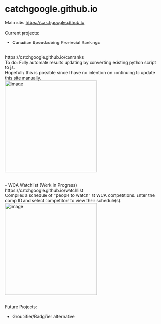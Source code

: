 # catchgoogle.github.io
Main site: https://catchgoogle.github.io
<br>
<br>
Current projects:
<br>
- Canadian Speedcubing Provincial Rankings
<br>
https://catchgoogle.github.io/canranks
<br>
To do: Fully automate results updating by converting existing python script to js. <br>Hopefully this is possible since I have no intention on continuing to update this site manually.
<br>
<img width="300" alt="image" src="https://github.com/CatchGoogle/catchgoogle.github.io/assets/133523893/5a22c2fa-326a-4151-8bc3-ad1262300e76">

<br>
<br>
<br>
- WCA Watchlist (Work in Progress)
<br>
https://catchgoogle.github.io/watchlist
<br>
Compiles a schedule of "people to watch" at WCA competitions. Enter the comp ID and select competitors to view their schedule(s).
<br>
<img width="300" alt="image" src="https://github.com/CatchGoogle/catchgoogle.github.io/assets/133523893/fd7f5b8f-0f86-4a8e-80de-f5aac83ceae6">


<br>
<br>


Future Projects:
<br>
- Groupifier/Badgifier alternative

